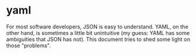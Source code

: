 # yaml

For most software developers, JSON is easy to understand. YAML, on the other hand, is sometimes a little bit unintuitive (my guess: YAML has some ambiguities that JSON has not). This document tries to shed some light on those "problems".
